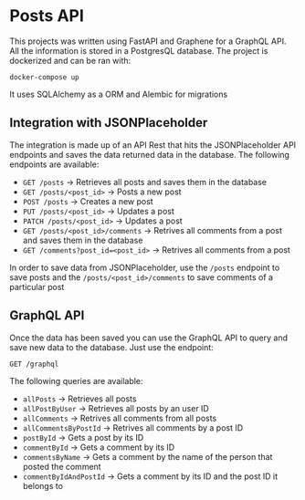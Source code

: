 # Posts API

This projects was written using FastAPI and Graphene for a GraphQL API. All the information is stored in a PostgresQL database. The project is dockerized and can be ran with:

```shell
docker-compose up
```

It uses SQLAlchemy as a ORM and Alembic for migrations

## Integration with JSONPlaceholder

The integration is made up of an API Rest that hits the JSONPlaceholder API endpoints and saves the data returned data in the database. The following endpoints are available:

- `GET /posts` -> Retrieves all posts and saves them in the database
- `GET /posts/<post_id>` -> Posts a new post
- `POST /posts` -> Creates a new post
- `PUT /posts/<post_id>` -> Updates a post
- `PATCH /posts/<post_id>` -> Updates a post
- `GET /posts/<post_id>/comments` -> Retrives all comments from a post and saves them in the database
- `GET /comments?post_id=<post_id>` -> Retrives all comments from a post

In order to save data from JSONPlaceholder, use the `/posts` endpoint to save posts and the `/posts/<post_id>/comments` to save comments of a particular post

## GraphQL API

Once the data has been saved you can use the GraphQL API to query and save new data to the database. Just use the endpoint:

`GET /graphql`

The following queries are available:

- `allPosts` -> Retrieves all posts
- `allPostByUser` -> Retrieves all posts by an user ID
- `allComments` -> Retrives all comments from all posts
- `allCommentsByPostId` -> Retrives all comments by a post ID
- `postById` -> Gets a post by its ID
- `commentById` -> Gets a comment by its ID
- `commentsByName` -> Gets a comment by the name of the person that posted the comment
- `commentByIdAndPostId` -> Gets a comment by its ID and the post ID it belongs to
